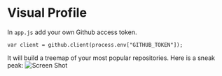 # Visual Profile

In ```app.js``` add your own Github access token.
```
var client = github.client(process.env["GITHUB_TOKEN"]);
```

It will build a treemap of your most popular repositories. Here is a sneak peak:
![Screen Shot](https://lh3.googleusercontent.com/VXk4g7LOItsAt2M0LzdcuOgI4GqakXtjmQQlB3rCPJc=s0 "rsz_screenshot_from_2015-04-07_210049.png")
